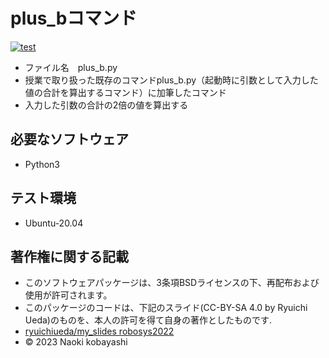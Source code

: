 # plus_bコマンド
[![test](https://github.com/naoki1701/robosys202x/actions/workflows/test.yml/badge.svg)](https://github.com/naoki1701/robosys202x/actions/workflows/test.yml)
* ファイル名　plus_b.py
* 授業で取り扱った既存のコマンドplus_b.py（起動時に引数として入力した値の合計を算出するコマンド）に加筆したコマンド
* 入力した引数の合計の2倍の値を算出する

## 必要なソフトウェア
* Python3

## テスト環境
* Ubuntu-20.04

## 著作権に関する記載
* このソフトウェアパッケージは、3条項BSDライセンスの下、再配布および使用が許可されます。
* このパッケージのコードは、下記のスライド(CC-BY-SA 4.0 by Ryuichi Ueda)のものを、本人の許可を得て自身の著作としたものです.
*  [ryuichiueda/my_slides robosys2022](http://github.com/ryuichiueda/my_slides/tree/master/robosys_2022)
* © 2023 Naoki kobayashi
